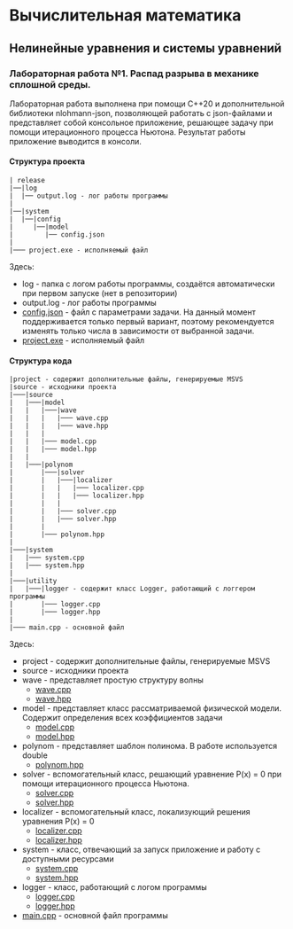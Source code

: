 # Вычислительная математика

## Нелинейные уравнения и системы уравнений

### Лабораторная работа №1. Распад разрыва в механике сплошной среды.

Лабораторная работа выполнена при помощи C++20 и дополнительной библиотеки nlohmann-json, позволяющей работать с json-файлами и представляет собой консольное приложение, решающее задачу при помощи итерационного процесса Ньютона. Результат работы приложение выводится в консоли.

#### Структура проекта

```
| release
|──|log
|  |── output.log - лог работы программы
|
|──|system
|  |──|config
|     |──|model
|        |── config.json
|
|─── project.exe - исполняемый файл
```

Здесь:

- log - папка с логом работы программы, создаётся автоматически при первом запуске (нет в репозитории)
- output.log - лог работы программы
- [config.json](https://github.com/Funny-ded/Computational-Math/blob/master/lab_1/release/system/config/model/config.json) - файл с параметрами задачи. На данный момент поддерживается только первый вариант, поэтому рекомендуется изменять только числа в зависимости от выбранной задачи.
- [project.exe](https://github.com/Funny-ded/Computational-Math/blob/master/lab_1/release/project.exe) - исполняемый файл

#### Структура кода

```
|project - содержит дополнительные файлы, генерируемые MSVS
|source - исходники проекта
|───|source
|   |───|model
|   |   |───|wave
|   |   |   |─── wave.cpp
|   |   |   |─── wave.hpp
|   |   |
|   |   |─── model.cpp
|   |   |─── model.hpp
|   |
|   |───|polynom
|       |───|solver
|       |   |───|localizer
|       |   |   |─── localizer.cpp
|       |   |   |─── localizer.hpp
|       |   |
|       |   |─── solver.cpp
|       |   |─── solver.hpp
|       |
|       |─── polynom.hpp
|
|───|system
|   |─── system.cpp
|   |─── system.hpp
|
|───|utility
|   |───|logger - содержит класс Logger, работающий с логгером программы
|       |─── logger.cpp
|       |─── logger.hpp
|
|─── main.cpp - основной файл
```

Здесь:

- project - содержит дополнительные файлы, генерируемые MSVS
- source - исходники проекта
- wave - представляет простую структуру волны
	- [wave.cpp](https://github.com/Funny-ded/Computational-Math/blob/master/lab_1/source/source/model/wave/wave.cpp)
	- [wave.hpp](https://github.com/Funny-ded/Computational-Math/blob/master/lab_1/source/source/model/wave/wave.hpp)
- model - представляет класс рассматриваемой физической модели. Содержит определения всех коэффициентов задачи
	- [model.cpp](https://github.com/Funny-ded/Computational-Math/blob/master/lab_1/source/source/model/model.cpp)
	- [model.hpp](https://github.com/Funny-ded/Computational-Math/blob/master/lab_1/source/source/model/model.hpp)
- polynom - представляет шаблон полинома. В работе используется double
	- [polynom.hpp](https://github.com/Funny-ded/Computational-Math/blob/master/lab_1/source/source/polynom/polynom.hpp)
- solver - вспомогательный класс, решающий уравнение P(x) = 0 при помощи итерационного процесса Ньютона.
	- [solver.cpp](https://github.com/Funny-ded/Computational-Math/blob/master/lab_1/source/source/polynom/solver/solver.cpp)
	- [solver.hpp](https://github.com/Funny-ded/Computational-Math/blob/master/lab_1/source/source/polynom/solver/solver.hpp)
- localizer - вспомогательный класс, локализующий решения уравнения P(x) = 0
	- [localizer.cpp](https://github.com/Funny-ded/Computational-Math/blob/master/lab_1/source/source/polynom/solver/localizer/localizer.cpp)
	- [localizer.hpp](https://github.com/Funny-ded/Computational-Math/blob/master/lab_1/source/source/polynom/solver/localizer/localizer.hpp)
- system - класс, отвечающий за запуск приложение и работу с доступными ресурсами
	- [system.cpp](https://github.com/Funny-ded/Computational-Math/blob/master/lab_1/source/system/system.cpp)
	- [system.hpp](https://github.com/Funny-ded/Computational-Math/blob/master/lab_1/source/system/system.hpp)
- logger - класс, работающий с логом программы
	- [logger.cpp](https://github.com/Funny-ded/Computational-Math/blob/master/lab_1/source/utility/logger/logger.cpp)
	- [logger.hpp](https://github.com/Funny-ded/Computational-Math/blob/master/lab_1/source/utility/logger/logger.hpp)
- [main.cpp](https://github.com/Funny-ded/Computational-Math/blob/master/lab_1/source/main.cpp) - основной файл программы